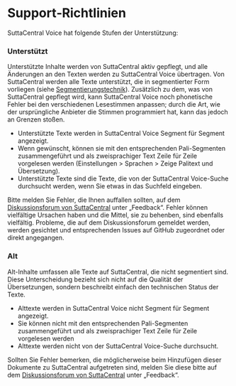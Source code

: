 # Support‐Richtlinien
SuttaCentral Voice hat folgende Stufen der Unterstützung:

### Unterstützt

Unterstützte Inhalte werden von SuttaCentral aktiv gepflegt, und alle Änderungen an den Texten werden zu SuttaCentral Voice übertragen. Von SuttaCentral werden alle Texte unterstützt, die in segmentierter Form vorliegen (siehe [Segmentierungstechnik](https://sc-voice.github.io/dhammaregen/docs/voice/segmentierung)). Zusätzlich zu dem, was von SuttaCentral gepflegt wird, kann SuttaCentral Voice noch phonetische Fehler bei den verschiedenen Lesestimmen anpassen; durch die Art, wie der ursprüngliche Anbieter die Stimmen programmiert hat, kann das jedoch an Grenzen stoßen.

* Unterstützte Texte werden in SuttaCentral Voice Segment für Segment angezeigt.
* Wenn gewünscht, können sie mit den entsprechenden Pali-Segmenten zusammengeführt und als zweisprachiger Text Zeile für Zeile vorgelesen werden (Einstellungen > Sprachen > Zeige Palitext und Übersetzung).
* Unterstützte Texte sind die Texte, die von der SuttaCentral Voice-Suche durchsucht werden, wenn Sie etwas in das Suchfeld eingeben.

Bitte melden Sie Fehler, die Ihnen auffallen sollten, auf dem [Diskussionsforum von SuttaCentral](https://discourse.suttacentral.net/) unter „Feedback“. Fehler können vielfältige Ursachen haben und die Mittel, sie zu behenben, sind ebenfalls vielfältig. Probleme, die auf dem Diskussionsforum gemeldet werden, werden gesichtet und entsprechenden Issues auf GitHub zugeordnet oder direkt angegangen.

### Alt

Alt-Inhalte umfassen alle Texte auf SuttaCentral, die nicht segmentiert sind. Diese Unterscheidung bezieht sich nicht auf die Qualität der Übersetzungen, sondern beschreibt einfach den technischen Status der Texte.

* Alttexte werden in SuttaCentral Voice nicht Segment für Segment angezeigt.
* Sie können nicht mit den entsprechenden Pali-Segmenten zusammengeführt und als zweisprachiger Text Zeile für Zeile vorgelesen werden
* Alttexte werden nicht von der SuttaCentral Voice-Suche durchsucht.

Sollten Sie Fehler bemerken, die möglicherweise beim Hinzufügen dieser Dokumente zu SuttaCentral aufgetreten sind, melden Sie diese bitte auf dem [Diskussionsforum von SuttaCentral](https://discourse.suttacentral.net/) unter „Feedback“.
